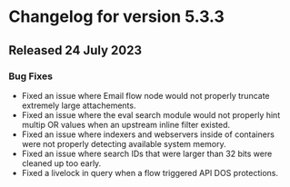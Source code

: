 # Changelog for version 5.3.3

## Released 24 July 2023 

### Bug Fixes

* Fixed an issue where Email flow node would not properly truncate extremely large attachements.
* Fixed an issue where the eval search module would not properly hint multip OR values when an upstream inline filter existed.
* Fixed an issue where indexers and webservers inside of containers were not properly detecting available system memory.
* Fixed an issue where search IDs that were larger than 32 bits were cleaned up too early.
* Fixed a livelock in query when a flow triggered API DOS protections.
